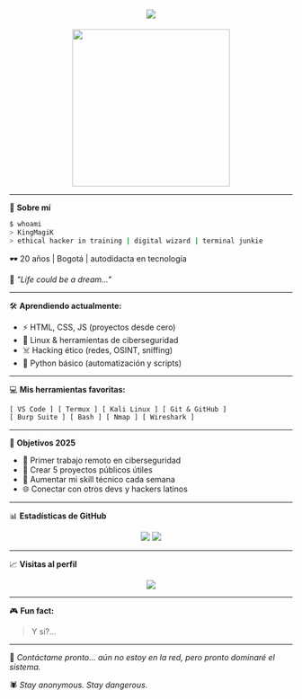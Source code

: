 <h1 align="center">
  <img src="https://readme-typing-svg.herokuapp.com?font=Fira+Code&size=24&pause=1000&color=00FFF0&center=true&vCenter=true&width=435&lines=Hola%2C+soy+MagiK+%F0%9F%94%A5;Programador+%7C+Coder+%7C+Sexy;Construyendo+Cosas+Increibles+...">
</h1>

<p align="center">
  <img src="https://media.giphy.com/media/3o6ZtaO9BZHcOjmErm/giphy.gif" width="280" />
</p>

---

🧠 **Sobre mí**

```bash
$ whoami
> KingMagiK
> ethical hacker in training | digital wizard | terminal junkie
```

🕶️ 20 años | Bogotá | autodidacta en tecnología

🌌 *"Life could be a dream..."*

---

🛠️ **Aprendiendo actualmente:**

- ⚡ HTML, CSS, JS (proyectos desde cero)
- 🐧 Linux & herramientas de ciberseguridad
- ☠️ Hacking ético (redes, OSINT, sniffing)
- 🧪 Python básico (automatización y scripts)

---

💻 **Mis herramientas favoritas:**

```txt
[ VS Code ] [ Termux ] [ Kali Linux ] [ Git & GitHub ]
[ Burp Suite ] [ Bash ] [ Nmap ] [ Wireshark ]
```

---

🎯 **Objetivos 2025**

- 💼 Primer trabajo remoto en ciberseguridad
- 🚀 Crear 5 proyectos públicos útiles
- 🧠 Aumentar mi skill técnico cada semana
- 🌐 Conectar con otros devs y hackers latinos

---

📊 **Estadísticas de GitHub**

<p align="center">
  <img src="https://github-readme-stats.vercel.app/api?username=KingMagiK&show_icons=true&theme=radical" />
  <img src="https://github-readme-stats.vercel.app/api/top-langs/?username=KingMagiK&layout=compact&theme=radical" />
</p>

---

📈 **Visitas al perfil**

<p align="center">
  <img src="https://komarev.com/ghpvc/?username=KingMagiK&label=Profile+Views&color=00fff0&style=flat">
</p>

---

🎮 **Fun fact:**  
> Y si?...

---

💬 *Contáctame pronto… aún no estoy en la red, pero pronto dominaré el sistema.*

🕷️ *Stay anonymous. Stay dangerous.*

